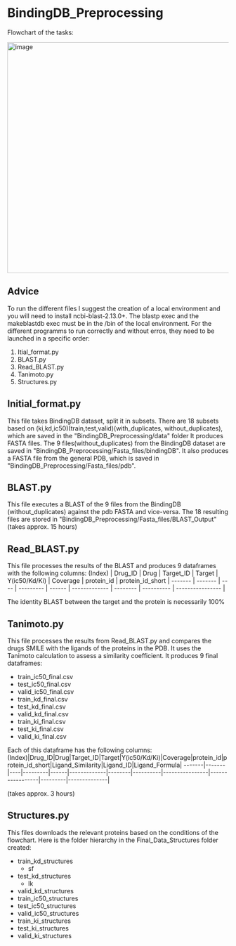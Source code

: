 # BindingDB_Preprocessing
Flowchart of the tasks:

<img width="526" alt="image" src="https://user-images.githubusercontent.com/95087658/171919481-de060115-901a-4938-8f92-56dba0517087.png">

## Advice
To run the different files I suggest the creation of a local environment and you will need to install ncbi-blast-2.13.0+.
The blastp exec and the makeblastdb exec must be in the /bin of the local environment. 
For the different programms to run correctly and without erros, they need to be launched in a specific order:
1. Itial_format.py
2. BLAST.py
3. Read_BLAST.py
4. Tanimoto.py
5. Structures.py

## Initial_format.py
This file takes BindingDB dataset, split it in subsets. There are 18 subsets based on (ki,kd,ic50)(train,test,valid)(with_duplicates, without_duplicates), which are saved in the "BindingDB_Preprocessing/data" folder
It produces FASTA files. The 9 files(without_duplicates) from the BindingDB dataset are saved in "BindingDB_Preprocessing/Fasta_files/bindingDB". It also produces a FASTA file from the general PDB, which is saved in "BindingDB_Preprocessing/Fasta_files/pdb".

## BLAST.py
This file executes a BLAST of the 9 files from the BindingDB (without_duplicates) against the pdb FASTA and vice-versa. The 18 resulting files are stored in "BindingDB_Preprocessing/Fasta_files/BLAST_Output"
(takes approx. 15 hours)

## Read_BLAST.py
This file processes the results of the BLAST and produces 9 dataframes with the following columns:
(Index) | Drug_ID | Drug | Target_ID | Target | Y(ic50/Kd/Ki) | Coverage | protein_id | protein_id_short |
------- | ------- | ---- | --------- | ------ | ------------- | -------- | ---------- | ---------------- |

The identity BLAST between the target and the protein is necessarily 100%

## Tanimoto.py
This file processes the results from Read_BLAST.py and compares the drugs SMILE with the ligands of the proteins in the PDB. It uses the Tanimoto calculation to assess a similarity coefficient.
It produces 9 final dataframes:
* train_ic50_final.csv
* test_ic50_final.csv
* valid_ic50_final.csv
* train_kd_final.csv
* test_kd_final.csv
* valid_kd_final.csv
* train_ki_final.csv
* test_ki_final.csv
* valid_ki_final.csv
         
Each of this dataframe has the following columns:
(Index)|Drug_ID|Drug|Target_ID|Target|Y(ic50/Kd/Ki)|Coverage|protein_id|protein_id_short|Ligand_Similarity|Ligand_ID|Ligand_Formula|
-------|-------|----|---------|------|-------------|--------|----------|----------------|-----------------|---------|--------------|

(takes approx. 3 hours)

## Structures.py
This files downloads the relevant proteins based  on the conditions of the flowchart. Here is the folder hierarchy in the Final_Data_Structures folder created:
* train_kd_structures
  * sf
* test_kd_structures
  * lk
* valid_kd_structures
* train_ic50_structures
* test_ic50_structures
* valid_ic50_structures
* train_ki_structures
* test_ki_structures
* valid_ki_structures

